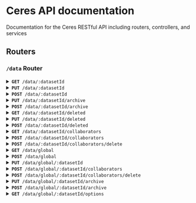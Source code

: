 # Ceres API documentation

Documentation for the Ceres RESTful API including routers, controllers, and services

## Routers

### `/data` Router

<details>
  <summary><code><strong>GET</strong> /data/:datasetId</code></summary><br />

  &nbsp;&nbsp;&nbsp;&nbsp;*Get all data and details for a specific dataset*
  
  &nbsp;&nbsp;&nbsp;&nbsp;`Action` dataController.get
</details>

<details>
  <summary><code><strong>PUT</strong> /data/:datasetId</code></summary><br />

  &nbsp;&nbsp;&nbsp;&nbsp;*Edit details for a specific dataset*
  
  &nbsp;&nbsp;&nbsp;&nbsp;<code><strong>Action:</strong></code> dataController.update
  <br/>&nbsp;&nbsp;&nbsp;&nbsp;<code><strong>Scope:</strong></code> `edit:details`
</details>

<details>
  <summary><code><strong>POST</strong> /data/:datasetId</code></summary><br />

  &nbsp;&nbsp;&nbsp;&nbsp;*Add item to a specific dataset*
  
  &nbsp;&nbsp;&nbsp;&nbsp;<code><strong>Action:</strong></code> dataController.add
  <br/>&nbsp;&nbsp;&nbsp;&nbsp;<code><strong>Scope:</strong></code> `add:items`
</details>

<details>
  <summary><code><strong>PUT</strong> /data/:datasetId/archive</code></summary><br />

  &nbsp;&nbsp;&nbsp;&nbsp;*Recover an archived (deleted) dataset*
  
  &nbsp;&nbsp;&nbsp;&nbsp;<code><strong>Action:</strong></code> dataController.recoverDataset
  <br/>&nbsp;&nbsp;&nbsp;&nbsp;<code><strong>Scope:</strong></code> `recover:dataset`
</details>

<details>
  <summary><code><strong>POST</strong> /data/:datasetId/archive</code></summary><br />

  &nbsp;&nbsp;&nbsp;&nbsp;*Archive (delete) a dataset*
  
  &nbsp;&nbsp;&nbsp;&nbsp;<code><strong>Action:</strong></code> dataController.archiveDataset
  <br/>&nbsp;&nbsp;&nbsp;&nbsp;<code><strong>Scope:</strong></code> `delete:dataset`
</details>

<details>
  <summary><code><strong>GET</strong> /data/:datasetId/deleted</code></summary><br />

  &nbsp;&nbsp;&nbsp;&nbsp;*Get deleted items for a specific dataset*
  
  &nbsp;&nbsp;&nbsp;&nbsp;<code><strong>Action:</strong></code> dataController.deleted
  <br/>&nbsp;&nbsp;&nbsp;&nbsp;<code><strong>Scope:</strong></code> `recover:items`
</details>

<details>
  <summary><code><strong>PUT</strong> /data/:datasetId/deleted</code></summary><br />

  &nbsp;&nbsp;&nbsp;&nbsp;*Recover deleted items for a specific dataset*
  
  &nbsp;&nbsp;&nbsp;&nbsp;<code><strong>Action:</strong></code> dataController.recoverItems
  <br/>&nbsp;&nbsp;&nbsp;&nbsp;<code><strong>Scope:</strong></code> `recover:items`
</details>

<details>
  <summary><code><strong>POST</strong> /data/:datasetId/deleted</code></summary><br />

  &nbsp;&nbsp;&nbsp;&nbsp;*Delete items for a specific dataset*
  
  &nbsp;&nbsp;&nbsp;&nbsp;<code><strong>Action:</strong></code> dataController.deleteItems
  <br/>&nbsp;&nbsp;&nbsp;&nbsp;<code><strong>Scope:</strong></code> `delete:items`
</details>

<details>
  <summary><code><strong>GET</strong> /data/:datasetId/collaborators</code></summary><br />

  &nbsp;&nbsp;&nbsp;&nbsp;*Get all collaborators for a specific dataset*
  
  &nbsp;&nbsp;&nbsp;&nbsp;<code><strong>Action:</strong></code> dataController.deleteItems
</details>

<details>
  <summary><code><strong>POST</strong> /data/:datasetId/collaborators</code></summary><br />

  &nbsp;&nbsp;&nbsp;&nbsp;*Add a collaborator for a specific dataset*
  
  &nbsp;&nbsp;&nbsp;&nbsp;<code><strong>Action:</strong></code> dataController.addCollaborator
  <br/>&nbsp;&nbsp;&nbsp;&nbsp;<code><strong>Scope:</strong></code> `update:collaborators`
</details>

<details>
  <summary><code><strong>POST</strong> /data/:datasetId/collaborators/delete</code></summary><br />

  &nbsp;&nbsp;&nbsp;&nbsp;*Remove a collaborator for a specific dataset*
  
  &nbsp;&nbsp;&nbsp;&nbsp;<code><strong>Action:</strong></code> dataController.removeCollaborator
  <br/>&nbsp;&nbsp;&nbsp;&nbsp;<code><strong>Scope:</strong></code> `update:collaborators`
</details>

<details>
  <summary><code><strong>GET</strong> /data/global</code></summary><br />

  &nbsp;&nbsp;&nbsp;&nbsp;*Get a list of all global datasets*
  
  &nbsp;&nbsp;&nbsp;&nbsp;`Action` dataController.listGlobal
</details>

<details>
  <summary><code><strong>POST</strong> /data/global</code></summary><br />

  &nbsp;&nbsp;&nbsp;&nbsp;*Create a global dataset*
  
  &nbsp;&nbsp;&nbsp;&nbsp;`Action` dataController.createGlobal
  <br/>&nbsp;&nbsp;&nbsp;&nbsp;<code><strong>Role:</strong></code> `ADMIN`
</details>

<details>
  <summary><code><strong>PUT</strong> /data/global/:datasetId</code></summary><br />

  &nbsp;&nbsp;&nbsp;&nbsp;*Edit details for a specific global dataset*
  
  &nbsp;&nbsp;&nbsp;&nbsp;`Action` dataController.update
  <br/>&nbsp;&nbsp;&nbsp;&nbsp;<code><strong>Role:</strong></code> `ADMIN`
</details>

<details>
  <summary><code><strong>POST</strong> /data/global/:datasetId/collaborators</code></summary><br />

  &nbsp;&nbsp;&nbsp;&nbsp;*Add a collaborator for a specific global dataset*
  
  &nbsp;&nbsp;&nbsp;&nbsp;`Action` dataController.addCollaborator
  <br/>&nbsp;&nbsp;&nbsp;&nbsp;<code><strong>Role:</strong></code> `ADMIN`
</details>

<details>
  <summary><code><strong>POST</strong> /data/global/:datasetId/collaborators/delete</code></summary><br />

  &nbsp;&nbsp;&nbsp;&nbsp;*Remove a collaborator for a specific global dataset*
  
  &nbsp;&nbsp;&nbsp;&nbsp;`Action` dataController.removeCollaborator
  <br/>&nbsp;&nbsp;&nbsp;&nbsp;<code><strong>Role:</strong></code> `ADMIN`
</details>

<details>
  <summary><code><strong>PUT</strong> /data/global/:datasetId/archive</code></summary><br />

  &nbsp;&nbsp;&nbsp;&nbsp;*Recover an archived (deleted) global dataset*
  
  &nbsp;&nbsp;&nbsp;&nbsp;`Action` dataController.recoverDataset
  <br/>&nbsp;&nbsp;&nbsp;&nbsp;<code><strong>Role:</strong></code> `ADMIN`
</details>

<details>
  <summary><code><strong>POST</strong> /data/global/:datasetId/archive</code></summary><br />

  &nbsp;&nbsp;&nbsp;&nbsp;*Archive (delete) a global dataset*
  
  &nbsp;&nbsp;&nbsp;&nbsp;`Action` dataController.archiveDataset
  <br/>&nbsp;&nbsp;&nbsp;&nbsp;<code><strong>Role:</strong></code> `ADMIN`
</details>

<details>
  <summary><code><strong>GET</strong> /data/global/:datasetId/options</code></summary><br />

  &nbsp;&nbsp;&nbsp;&nbsp;*Get all values from 1st column of the specific global dataset to be used as options in another dataset*
  
  &nbsp;&nbsp;&nbsp;&nbsp;`Action` dataController.getGlobalOptions
</details>
